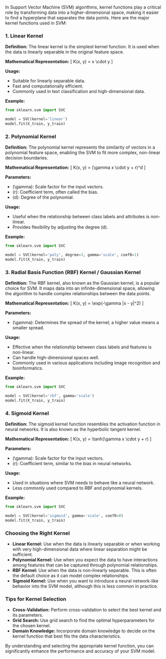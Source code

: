 In Support Vector Machine (SVM) algorithms, kernel functions play a critical role by transforming data into a higher-dimensional space, making it easier to find a hyperplane that separates the data points. Here are the major kernel functions used in SVM:

### 1. Linear Kernel
**Definition:**
The linear kernel is the simplest kernel function. It is used when the data is linearly separable in the original feature space.

**Mathematical Representation:**
\[ K(x, y) = x \cdot y \]

**Usage:**
- Suitable for linearly separable data.
- Fast and computationally efficient.
- Commonly used in text classification and high-dimensional data.

**Example:**
```python
from sklearn.svm import SVC

model = SVC(kernel='linear')
model.fit(X_train, y_train)
```

### 2. Polynomial Kernel
**Definition:**
The polynomial kernel represents the similarity of vectors in a polynomial feature space, enabling the SVM to fit more complex, non-linear decision boundaries.

**Mathematical Representation:**
\[ K(x, y) = (\gamma x \cdot y + r)^d \]

**Parameters:**
- \(\gamma\): Scale factor for the input vectors.
- \(r\): Coefficient term, often called the bias.
- \(d\): Degree of the polynomial.

**Usage:**
- Useful when the relationship between class labels and attributes is non-linear.
- Provides flexibility by adjusting the degree \(d\).

**Example:**
```python
from sklearn.svm import SVC

model = SVC(kernel='poly', degree=3, gamma='scale', coef0=1)
model.fit(X_train, y_train)
```

### 3. Radial Basis Function (RBF) Kernel / Gaussian Kernel
**Definition:**
The RBF kernel, also known as the Gaussian kernel, is a popular choice for SVM. It maps data into an infinite-dimensional space, allowing the algorithm to handle complex relationships between the data points.

**Mathematical Representation:**
\[ K(x, y) = \exp(-\gamma \|x - y\|^2) \]

**Parameters:**
- \(\gamma\): Determines the spread of the kernel; a higher value means a smaller spread.

**Usage:**
- Effective when the relationship between class labels and features is non-linear.
- Can handle high-dimensional spaces well.
- Commonly used in various applications including image recognition and bioinformatics.

**Example:**
```python
from sklearn.svm import SVC

model = SVC(kernel='rbf', gamma='scale')
model.fit(X_train, y_train)
```

### 4. Sigmoid Kernel
**Definition:**
The sigmoid kernel function resembles the activation function in neural networks. It is also known as the hyperbolic tangent kernel.

**Mathematical Representation:**
\[ K(x, y) = \tanh(\gamma x \cdot y + r) \]

**Parameters:**
- \(\gamma\): Scale factor for the input vectors.
- \(r\): Coefficient term, similar to the bias in neural networks.

**Usage:**
- Used in situations where SVM needs to behave like a neural network.
- Less commonly used compared to RBF and polynomial kernels.

**Example:**
```python
from sklearn.svm import SVC

model = SVC(kernel='sigmoid', gamma='scale', coef0=0)
model.fit(X_train, y_train)
```

### Choosing the Right Kernel
- **Linear Kernel:** Use when the data is linearly separable or when working with very high-dimensional data where linear separation might be sufficient.
- **Polynomial Kernel:** Use when you expect the data to have interactions among features that can be captured through polynomial relationships.
- **RBF Kernel:** Use when the data is non-linearly separable. This is often the default choice as it can model complex relationships.
- **Sigmoid Kernel:** Use when you want to introduce a neural network-like behavior into the SVM model, although this is less common in practice.

### Tips for Kernel Selection
- **Cross-Validation:** Perform cross-validation to select the best kernel and its parameters.
- **Grid Search:** Use grid search to find the optimal hyperparameters for the chosen kernel.
- **Domain Knowledge:** Incorporate domain knowledge to decide on the kernel function that best fits the data characteristics.

By understanding and selecting the appropriate kernel function, you can significantly enhance the performance and accuracy of your SVM model.